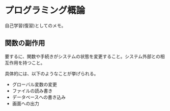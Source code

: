 # プログラミング概論

自己学習(復習)としてのメモ。

## 関数の副作用

要するに、関数や手続きがシステムの状態を変更すること。システム外部との相互作用を持つこと。

具体的には、以下のようなことが挙げられる。
- グローバル変数の変更
- ファイルの読み書き
- データベースへの書き込み
- 画面への出力

##
